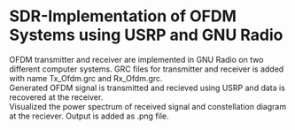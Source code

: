 # SDR-Implementation of OFDM Systems using USRP and GNU Radio
OFDM transmitter and receiver are implemented in GNU Radio on two different computer systems.
GRC files for transmitter and receiver is added with name Tx_Ofdm.grc and Rx_Ofdm.grc.  
Generated OFDM signal is transmitted and recieved using USRP and data is recovered at the receiver.\
Visualized the power spectrum of received signal and constellation diagram at the reciever.
Output is added as .png file.
